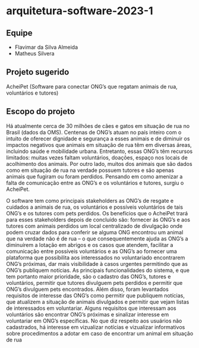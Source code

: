 # arquitetura-software-2023-1
## Equipe
  * Flavimar da Silva Almeida
  * Matheus Silvera
## Projeto sugerido
AcheiPet (Software para conectar ONG’s que regatam animais de rua,
voluntários e tutores)
## Escopo do projeto
Há atualmente cerca de 30 milhões de cães e gatos em situação de rua no Brasil
(dados da OMS). Centenas de ONG’s atuam no país inteiro com o intuito de oferecer
dignidade e segurança a esses animais e de diminuir os impactos negativos que
animais em situação de rua têm em diversas áreas, incluindo saúde e mobilidade
urbana. Entretanto, essas ONG’s têm recursos limitados: muitas vezes faltam
voluntários, doações, espaço nos locais de acolhimento dos animais. Por outro lado,
muitos dos animais que são dados como em situação de rua na verdade possuem
tutores e são apenas animais que fugiram ou foram perdidos. Pensando em como
amenizar a falta de comunicação entre as ONG’s e os voluntários e tutores, surgiu o
AcheiPet.

O software tem como principais stakeholders as ONG’s de resgate e cuidados
a animais de rua, os voluntários e possíveis voluntários de tais ONG’s e os tutores com
pets perdidos. Os benefícios que o AcheiPet trará para esses stakeholders depois de
concluído são: fornecer às ONG’s e aos tutores com animais perdidos um local
centralizado de divulgação onde podem cruzar dados para conferir se alguma ONG
encontrou um animal que na verdade não é de rua – o que consequentemente ajuda as
ONG’s a diminuírem a lotação em abrigos e os casos que atendem, facilitar a
comunicação entre possíveis voluntários e as ONG’s ao fornecer uma plataforma que
possibilita aos interessados no voluntariado encontrarem ONG’s próximas, dar mais
visibilidade à casos urgentes permitindo que as ONG’s publiquem notícias.
As principais funcionalidades do sistema, e que tem portanto maior prioridade,
são o cadastro das ONG’s, tutores e voluntários, permitir que tutores divulguem
pets perdidos e permitir que ONG’s divulguem pets encontrados. Além disso,
foram levantados requisitos de interesse das ONG’s como permitir que publiquem
notícias, que atualizem a situação de animais divulgados e permitir que vejam
listas de interessados em voluntariar. Alguns requisitos que interessam aos
voluntários são encontrar ONG’s próximas e sinalizar interesse em voluntariar
em ONG’s específicas. No que diz respeito aos usuários não cadastrados, há
interesse em vizualizar notícias e vizualizar informativos sobre procedimentos a
adotar em caso de encontrar um animal em situação de rua
